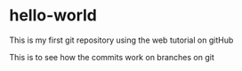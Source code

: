 hello-world
===========

This is my first git repository using the web tutorial on gitHub

This is to see how the commits work on branches on git
